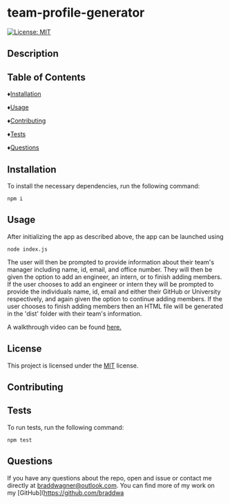 # team-profile-generator
  [![License: MIT](https://img.shields.io/badge/License-MIT-yellow.svg)](https://opensource.org/licenses/MIT)

  ## Description
  

  ## Table of Contents

  ♦︎[Installation](#installation)

  ♦︎[Usage](#usage)

  ♦︎[Contributing](#contributing)

  ♦︎[Tests](#tests)

  ♦︎[Questions](#questions)

  ## Installation

  To install the necessary dependencies, run the following command:

  ```
  npm i
  ```

  ## Usage

  After initializing the app as described above, the app can be launched using 

  ```
  node index.js
  ```

  The user will then be prompted to provide information about their team's manager including name, id, email, and office number. They will then be given the option to add an engineer, an intern, or to finish adding members. If the user chooses to add an engineer or intern they will be prompted to provide the individuals name, id, email and either their GitHub or University respectively, and again given the option to continue adding members. If the user chooses to finish adding members then an HTML file will be generated in the 'dist' folder with their team's information. 

  A walkthrough video can be found [here.](https://watch.screencastify.com/v/UZxktDS3xunG58rn0i71)
  

  ## License

  This project is licensed under the [MIT](https://opensource.org/licenses/MIT) license.

  ## Contributing

  

  ## Tests

  To run tests, run the following command:

  ```
  npm test
  ```

  ## Questions

  If you have any questions about the repo, open and issue or contact me directly at braddwagner@outlook.com. You can find more of my work on my [GitHub](https://github.com/braddwa